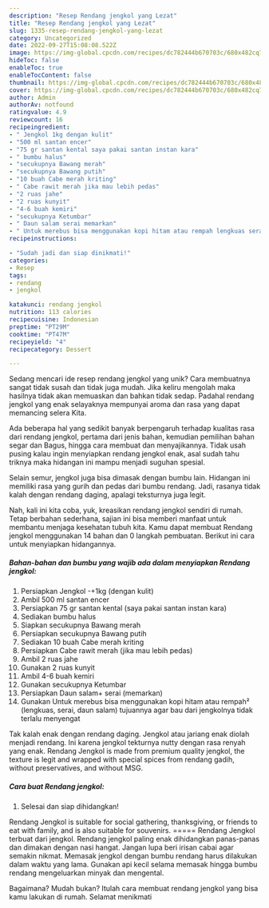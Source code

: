 ```yaml
---
description: "Resep Rendang jengkol yang Lezat"
title: "Resep Rendang jengkol yang Lezat"
slug: 1335-resep-rendang-jengkol-yang-lezat
category: Uncategorized
date: 2022-09-27T15:08:08.522Z
image: https://img-global.cpcdn.com/recipes/dc782444b670703c/680x482cq70/rendang-jengkol-foto-resep-utama.jpg
hideToc: false
enableToc: true
enableTocContent: false
thumbnail: https://img-global.cpcdn.com/recipes/dc782444b670703c/680x482cq70/rendang-jengkol-foto-resep-utama.jpg
cover: https://img-global.cpcdn.com/recipes/dc782444b670703c/680x482cq70/rendang-jengkol-foto-resep-utama.jpg
author: Admin
authorAv: notfound
ratingvalue: 4.9
reviewcount: 16
recipeingredient:
- " Jengkol 1kg dengan kulit"
- "500 ml santan encer"
- "75 gr santan kental saya pakai santan instan kara"
- " bumbu halus"
- "secukupnya Bawang merah"
- "secukupnya Bawang putih"
- "10 buah Cabe merah kriting"
- " Cabe rawit merah jika mau lebih pedas"
- "2 ruas jahe"
- "2 ruas kunyit"
- "4-6 buah kemiri"
- "secukupnya Ketumbar"
- " Daun salam serai memarkan"
- " Untuk merebus bisa menggunakan kopi hitam atau rempah lengkuas serai daun salam tujuannya agar bau dari jengkolnya tidak terlalu menyengat"
recipeinstructions:

- "Sudah jadi dan siap dinikmati!"
categories:
- Resep
tags:
- rendang
- jengkol

katakunci: rendang jengkol 
nutrition: 113 calories
recipecuisine: Indonesian
preptime: "PT29M"
cooktime: "PT47M"
recipeyield: "4"
recipecategory: Dessert

---
```





Sedang mencari ide resep rendang jengkol yang unik? Cara membuatnya sangat tidak susah dan tidak juga mudah. Jika keliru mengolah maka hasilnya tidak akan memuaskan dan bahkan tidak sedap. Padahal rendang jengkol yang enak selayaknya mempunyai aroma dan rasa yang dapat memancing selera Kita.





Ada beberapa hal yang sedikit banyak berpengaruh terhadap kualitas rasa dari rendang jengkol, pertama dari jenis bahan, kemudian pemilihan bahan segar dan Bagus, hingga cara membuat dan menyajikannya. Tidak usah pusing kalau ingin menyiapkan rendang jengkol enak,      asal sudah tahu triknya maka hidangan ini mampu menjadi suguhan spesial.














Selain semur, jengkol juga bisa dimasak dengan bumbu lain. Hidangan ini memiliki rasa yang gurih dan pedas dari bumbu rendang. Jadi, rasanya tidak kalah dengan rendang daging, apalagi teksturnya juga legit.






Nah, kali ini kita coba, yuk, kreasikan rendang jengkol sendiri di rumah. Tetap berbahan sederhana, sajian ini bisa memberi manfaat untuk membantu menjaga kesehatan tubuh kita. Kamu dapat membuat Rendang jengkol menggunakan 14 bahan dan 0 langkah pembuatan. Berikut ini cara untuk menyiapkan hidangannya.

<!--inarticleads1-->

##### Bahan-bahan dan bumbu yang wajib ada dalam menyiapkan Rendang jengkol:

1. Persiapkan  Jengkol -+1kg (dengan kulit)
1. Ambil 500 ml santan encer
1. Persiapkan 75 gr santan kental (saya pakai santan instan kara)
1. Sediakan  bumbu halus
1. Siapkan secukupnya Bawang merah
1. Persiapkan secukupnya Bawang putih
1. Sediakan 10 buah Cabe merah kriting
1. Persiapkan  Cabe rawit merah (jika mau lebih pedas)
1. Ambil 2 ruas jahe
1. Gunakan 2 ruas kunyit
1. Ambil 4-6 buah kemiri
1. Gunakan secukupnya Ketumbar
1. Persiapkan  Daun salam+ serai (memarkan)
1. Gunakan  Untuk merebus bisa menggunakan kopi hitam atau rempah² (lengkuas, serai, daun salam) tujuannya agar bau dari jengkolnya tidak terlalu menyengat


Tak kalah enak dengan rendang daging. Jengkol atau jariang enak diolah menjadi rendang. Ini karena jengkol tekturnya nutty dengan rasa renyah yang enak. Rendang Jengkol is made from premium quality jengkol, the texture is legit and wrapped with special spices from rendang gadih, without preservatives, and without MSG. 

<!--inarticleads2-->

##### Cara buat Rendang jengkol:


1. Selesai dan siap dihidangkan!

Rendang Jengkol is suitable for social gathering, thanksgiving, or friends to eat with family, and is also suitable for souvenirs. ===== Rendang Jengkol terbuat dari jengkol. Rendang jengkol paling enak dihidangkan panas-panas dan dimakan dengan nasi hangat. Jangan lupa beri irisan cabai agar semakin nikmat. Memasak jengkol dengan bumbu rendang harus dilakukan dalam waktu yang lama. Gunakan api kecil selama memasak hingga bumbu rendang mengeluarkan minyak dan mengental. 

Bagaimana? Mudah bukan? Itulah cara membuat rendang jengkol yang bisa kamu lakukan di rumah. Selamat menikmati
